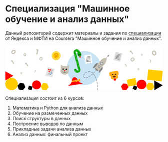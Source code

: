 # Специализация "Машинное обучение и анализ данных"

Данный репозиторий содержит материалы и задания по [специализации](https://www.coursera.org/specializations/machine-learning-data-analysis) от Яндекса и МФТИ на Coursera "Машинное обучение и анализ данных".

![](spec_logo.jpg)

Специализация состоит из 6 курсов:
  1. Математика и Python для анализа данных
  2. Обучение на размеченных данных
  3. Поиск структуры в данных
  4. Построение выводов по данным
  5. Прикладные задачи анализа данных
  6. Анализ данных: финальный проект
